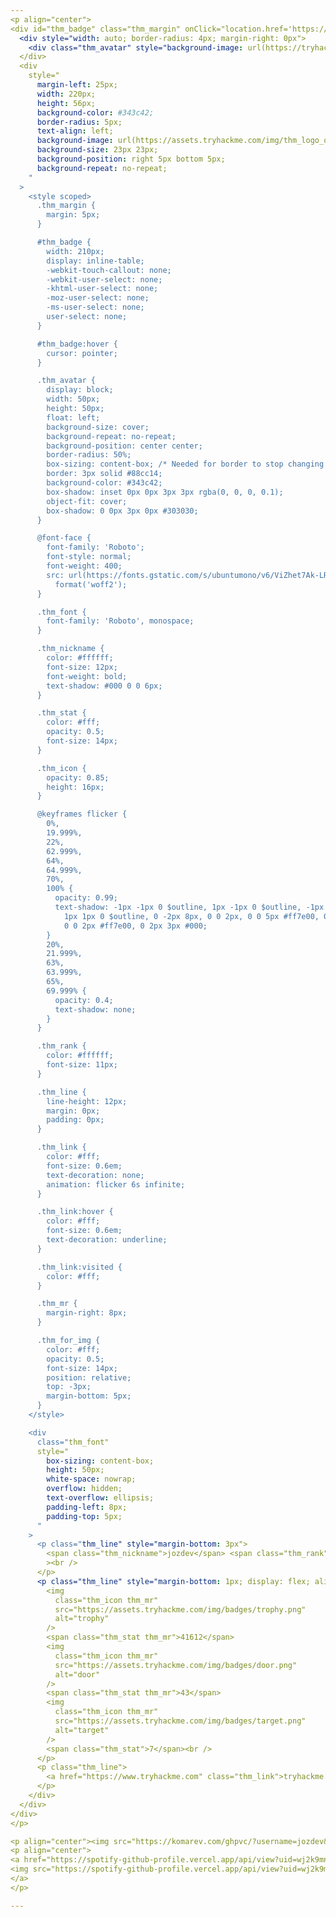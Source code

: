 ```yaml
---
<p align="center">
<div id="thm_badge" class="thm_margin" onClick="location.href='https://tryhackme.com/p/jozdev'">
  <div style="width: auto; border-radius: 4px; margin-right: 0px">
    <div class="thm_avatar" style="background-image: url(https://tryhackme-images.s3.amazonaws.com/user-avatars/e0fde1019b0d5affd7dc8aa005ac15fa.jpg)"></div>
  </div>
  <div
    style="
      margin-left: 25px;
      width: 220px;
      height: 56px;
      background-color: #343c42;
      border-radius: 5px;
      text-align: left;
      background-image: url(https://assets.tryhackme.com/img/thm_logo_only.svg);
      background-size: 23px 23px;
      background-position: right 5px bottom 5px;
      background-repeat: no-repeat;
    "
  >
    <style scoped>
      .thm_margin {
        margin: 5px;
      }

      #thm_badge {
        width: 210px;
        display: inline-table;
        -webkit-touch-callout: none;
        -webkit-user-select: none;
        -khtml-user-select: none;
        -moz-user-select: none;
        -ms-user-select: none;
        user-select: none;
      }

      #thm_badge:hover {
        cursor: pointer;
      }

      .thm_avatar {
        display: block;
        width: 50px;
        height: 50px;
        float: left;
        background-size: cover;
        background-repeat: no-repeat;
        background-position: center center;
        border-radius: 50%;
        box-sizing: content-box; /* Needed for border to stop changing image width*/
        border: 3px solid #88cc14;
        background-color: #343c42;
        box-shadow: inset 0px 0px 3px 3px rgba(0, 0, 0, 0.1);
        object-fit: cover;
        box-shadow: 0 0px 3px 0px #303030;
      }

      @font-face {
        font-family: 'Roboto';
        font-style: normal;
        font-weight: 400;
        src: url(https://fonts.gstatic.com/s/ubuntumono/v6/ViZhet7Ak-LRXZMXzuAfkY4P5ICox8Kq3LLUNMylGO4.woff2)
          format('woff2');
      }

      .thm_font {
        font-family: 'Roboto', monospace;
      }

      .thm_nickname {
        color: #ffffff;
        font-size: 12px;
        font-weight: bold;
        text-shadow: #000 0 0 6px;
      }

      .thm_stat {
        color: #fff;
        opacity: 0.5;
        font-size: 14px;
      }

      .thm_icon {
        opacity: 0.85;
        height: 16px;
      }

      @keyframes flicker {
        0%,
        19.999%,
        22%,
        62.999%,
        64%,
        64.999%,
        70%,
        100% {
          opacity: 0.99;
          text-shadow: -1px -1px 0 $outline, 1px -1px 0 $outline, -1px 1px 0 $outline,
            1px 1px 0 $outline, 0 -2px 8px, 0 0 2px, 0 0 5px #ff7e00, 0 0 15px #ff4444,
            0 0 2px #ff7e00, 0 2px 3px #000;
        }
        20%,
        21.999%,
        63%,
        63.999%,
        65%,
        69.999% {
          opacity: 0.4;
          text-shadow: none;
        }
      }

      .thm_rank {
        color: #ffffff;
        font-size: 11px;
      }

      .thm_line {
        line-height: 12px;
        margin: 0px;
        padding: 0px;
      }

      .thm_link {
        color: #fff;
        font-size: 0.6em;
        text-decoration: none;
        animation: flicker 6s infinite;
      }

      .thm_link:hover {
        color: #fff;
        font-size: 0.6em;
        text-decoration: underline;
      }

      .thm_link:visited {
        color: #fff;
      }

      .thm_mr {
        margin-right: 8px;
      }

      .thm_for_img {
        color: #fff;
        opacity: 0.5;
        font-size: 14px;
        position: relative;
        top: -3px;
        margin-bottom: 5px;
      }
    </style>

    <div
      class="thm_font"
      style="
        box-sizing: content-box;
        height: 50px;
        white-space: nowrap;
        overflow: hidden;
        text-overflow: ellipsis;
        padding-left: 8px;
        padding-top: 5px;
      "
    >
      <p class="thm_line" style="margin-bottom: 3px">
        <span class="thm_nickname">jozdev</span> <span class="thm_rank">[0x8][Hacker]</span
        ><br />
      </p>
      <p class="thm_line" style="margin-bottom: 1px; display: flex; align-items: center">
        <img
          class="thm_icon thm_mr"
          src="https://assets.tryhackme.com/img/badges/trophy.png"
          alt="trophy"
        />
        <span class="thm_stat thm_mr">41612</span>
        <img
          class="thm_icon thm_mr"
          src="https://assets.tryhackme.com/img/badges/door.png"
          alt="door"
        />
        <span class="thm_stat thm_mr">43</span>
        <img
          class="thm_icon thm_mr"
          src="https://assets.tryhackme.com/img/badges/target.png"
          alt="target"
        />
        <span class="thm_stat">7</span><br />
      </p>
      <p class="thm_line">
        <a href="https://www.tryhackme.com" class="thm_link">tryhackme.com</a>
      </p>
    </div>
  </div>
</div>
</p>

<p align="center"><img src="https://komarev.com/ghpvc/?username=jozdev&style=flat-square" /></p>
<p align="center">
<a href="https://spotify-github-profile.vercel.app/api/view?uid=wj2k9mnpz8rif2wbjycvxginb&redirect=true">
<img src="https://spotify-github-profile.vercel.app/api/view?uid=wj2k9mnpz8rif2wbjycvxginb&cover_image=true&theme=novatorem&bar_color=474847&bar_color_cover=false" />
</a>
</p>

---
```


